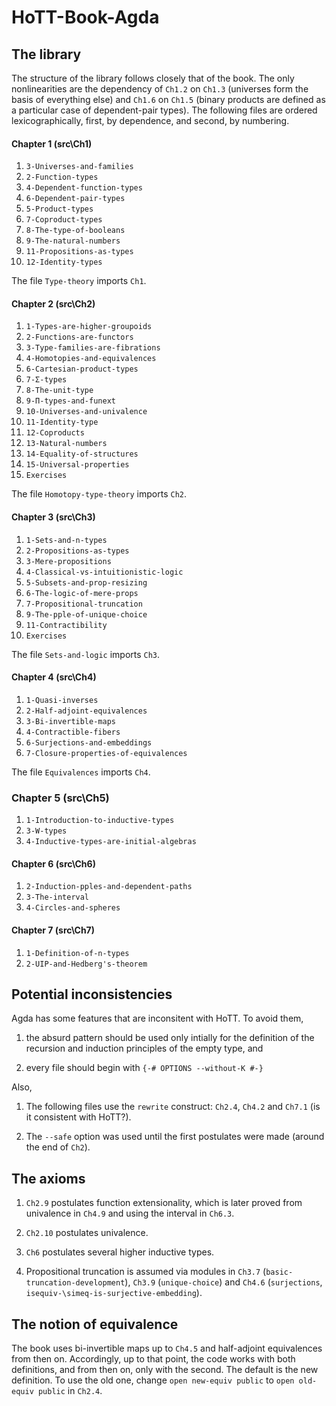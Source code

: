 # HoTT-Book-Agda

## The library

The structure of the library follows closely that of the book. The only nonlinearities are the dependency of `Ch1.2` on `Ch1.3` (universes form the basis of everything else) and `Ch1.6` on `Ch1.5` (binary products are defined as a particular case of dependent-pair types). The following files are ordered lexicographically, first, by dependence, and second, by numbering.

#### Chapter 1 (src\Ch1)

1. `3-Universes-and-families`
2. `2-Function-types`
3. `4-Dependent-function-types`
4. `6-Dependent-pair-types`
5. `5-Product-types`
6. `7-Coproduct-types`
7. `8-The-type-of-booleans`
8. `9-The-natural-numbers`
9. `11-Propositions-as-types`
10. `12-Identity-types`

The file `Type-theory` imports `Ch1`.

#### Chapter 2 (src\Ch2)

1. `1-Types-are-higher-groupoids`
2. `2-Functions-are-functors`
3. `3-Type-families-are-fibrations`
4. `4-Homotopies-and-equivalences`
5. `6-Cartesian-product-types`
6. `7-Σ-types`
7. `8-The-unit-type`
8. `9-Π-types-and-funext`
9. `10-Universes-and-univalence`
10. `11-Identity-type`
11. `12-Coproducts`
12. `13-Natural-numbers`
13. `14-Equality-of-structures`
13. `15-Universal-properties`
14. `Exercises`

The file `Homotopy-type-theory` imports `Ch2`.

#### Chapter 3 (src\Ch3)

1. `1-Sets-and-n-types`
2. `2-Propositions-as-types`
3. `3-Mere-propositions`
4. `4-Classical-vs-intuitionistic-logic`
5. `5-Subsets-and-prop-resizing`
6. `6-The-logic-of-mere-props`
7. `7-Propositional-truncation`
8. `9-The-pple-of-unique-choice`
9. `11-Contractibility`
10. `Exercises`

The file `Sets-and-logic` imports `Ch3`.

#### Chapter 4 (src\Ch4)

1. `1-Quasi-inverses`
2. `2-Half-adjoint-equivalences`
3. `3-Bi-invertible-maps`
4. `4-Contractible-fibers`
5. `6-Surjections-and-embeddings`
6. `7-Closure-properties-of-equivalences`

The file `Equivalences` imports `Ch4`.

### Chapter 5 (src\Ch5)

1. `1-Introduction-to-inductive-types`
2. `3-W-types`
3. `4-Inductive-types-are-initial-algebras`

#### Chapter 6 (src\Ch6)

1. `2-Induction-pples-and-dependent-paths`
2. `3-The-interval`
3. `4-Circles-and-spheres`

#### Chapter 7 (src\Ch7)

1. `1-Definition-of-n-types`
2. `2-UIP-and-Hedberg's-theorem`


## Potential inconsistencies

Agda has some features that are inconsitent with HoTT. To avoid them, 

1. the absurd pattern should be used only intially for the definition of the recursion and induction principles of the empty type, and

2. every file should begin with `{-# OPTIONS --without-K #-}`

Also,

1. The following files use the `rewrite` construct: `Ch2.4`, `Ch4.2` and `Ch7.1` (is it consistent with HoTT?).

2. The `--safe` option was used until the first postulates were made (around the end of `Ch2`).


## The axioms

1. `Ch2.9` postulates function extensionality, which is later proved from univalence in `Ch4.9` and using the interval in `Ch6.3`.

2. `Ch2.10` postulates univalence.

3. `Ch6` postulates several higher inductive types.

4. Propositional truncation is assumed via modules in `Ch3.7` (`basic-truncation-development`), `Ch3.9` (`unique-choice`) and `Ch4.6` (`surjections`, `isequiv-\simeq-is-surjective-embedding`).


## The notion of equivalence

The book uses bi-invertible maps up to `Ch4.5` and half-adjoint equivalences from then on. Accordingly, up to that point, the code works with both definitions, and from then on, only with the second. The default is the new definition. To use the old one, change `open new-equiv public` to `open old-equiv public` in `Ch2.4`.
